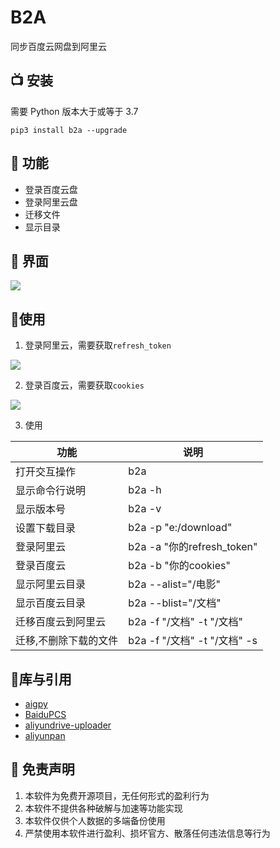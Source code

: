 # B2A
同步百度云网盘到阿里云

## 📺 安装 
需要 Python 版本大于或等于 3.7
```shell
pip3 install b2a --upgrade
```

## 🤖 功能

- 登录百度云盘
- 登录阿里云盘
- 迁移文件
- 显示目录

## 💽 界面

![](https://raw.githubusercontent.com/yaronzz/BaiduYunToAliYun/main/image/1.png)

## 🎄使用

1. 登录阿里云，需要获取`refresh_token`

![](https://raw.githubusercontent.com/yaronzz/BaiduYunToAliYun/main/image/2.png)

2. 登录百度云，需要获取`cookies`

![](https://raw.githubusercontent.com/yaronzz/BaiduYunToAliYun/main/image/3.png)

3. 使用

| 功能               | 说明                       |
| ------------------ | -------------------------- |
| 打开交互操作       | b2a                        |
| 显示命令行说明     | b2a -h                     |
| 显示版本号         | b2a -v                     |
| 设置下载目录      | b2a -p "e:/download"        |
| 登录阿里云         | b2a -a "你的refresh_token" |
| 登录百度云         | b2a -b "你的cookies"       |
| 显示阿里云目录     | b2a --alist="/电影"        |
| 显示百度云目录     | b2a --blist="/文档"        |
| 迁移百度云到阿里云 | b2a -f "/文档" -t "/文档" |
| 迁移,不删除下载的文件 | b2a -f "/文档" -t "/文档" -s|

## 🎨库与引用

- [aigpy](https://github.com/yaronzz/AIGPY)
- [BaiduPCS](https://github.com/PeterDing/BaiduPCS-Py)
- [aliyundrive-uploader](https://github.com/Hidove/aliyundrive-uploader)
- [aliyunpan](https://github.com/wxy1343/aliyunpan)

## 📜 免责声明 
1. 本软件为免费开源项目，无任何形式的盈利行为
2. 本软件不提供各种破解与加速等功能实现
3. 本软件仅供个人数据的多端备份使用
4. 严禁使用本软件进行盈利、损坏官方、散落任何违法信息等行为